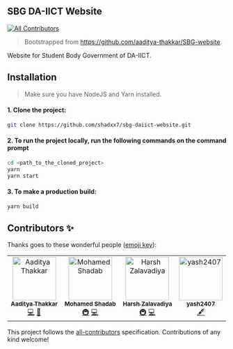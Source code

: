 ## SBG DA-IICT Website

[![All Contributors](https://img.shields.io/badge/all_contributors-4-orange.svg?style=flat-square)](#contributors)

> Bootstrapped from https://github.com/aaditya-thakkar/SBG-website.

Website for Student Body Government of DA-IICT.

## Installation

> Make sure you have NodeJS and Yarn installed.

#### 1. Clone the project:

```bash
git clone https://github.com/shadxx7/sbg-daiict-website.git
```

#### 2. To run the project locally, run the following commands on the command prompt

```bash
cd <path_to_the_cloned_project>
yarn
yarn start
```

#### 3. To make a production build:

```bash
yarn build
```

## Contributors ✨

Thanks goes to these wonderful people ([emoji key](https://allcontributors.org/docs/en/emoji-key)):

<!-- ALL-CONTRIBUTORS-LIST:START - Do not remove or modify this section -->
<!-- prettier-ignore -->
<table>
  <tr>    
    <td align="center"><a href="http://www.aadityathakkar.website"><img src="https://avatars2.githubusercontent.com/u/11131382?v=4" width="100px;" alt="Aaditya Thakkar"/><br /><sub><b>Aaditya Thakkar</b></sub></a><br /><a href="https://github.com/ossdaiict/sbg-daiict-website/commits?author=aaditya-thakkar" title="Code">💻</a> <a href="#design-aaditya-thakkar" title="Design">🎨</a></td>
    <td align="center"><a href="https://shadxx7.github.io"><img src="https://avatars1.githubusercontent.com/u/22408263?v=4" width="100px;" alt="Mohamed Shadab"/><br /><sub><b>Mohamed Shadab</b></sub></a><br /><a href="#infra-shadxx7" title="Infrastructure (Hosting, Build-Tools, etc)">🚇</a> <a href="https://github.com/ossdaiict/sbg-daiict-website/commits?author=shadxx7" title="Code">💻</a></td>
    <td align="center"><a href="https://foobars.in"><img src="https://avatars3.githubusercontent.com/u/5774849?v=4" width="100px;" alt="Harsh Zalavadiya"/><br /><sub><b>Harsh Zalavadiya</b></sub></a><br /><a href="#infra-harshzalavadiya" title="Infrastructure (Hosting, Build-Tools, etc)">🚇</a> <a href="https://github.com/ossdaiict/sbg-daiict-website/commits?author=harshzalavadiya" title="Code">💻</a></td>
    <td align="center"><a href="https://github.com/yash2407"><img src="https://avatars3.githubusercontent.com/u/40687220?v=4" width="100px;" alt="yash2407"/><br /><sub><b>yash2407</b></sub></a><br /><a href="#content-yash2407" title="Content">🖋</a></td>
  </tr>
</table>

<!-- ALL-CONTRIBUTORS-LIST:END -->

This project follows the [all-contributors](https://github.com/all-contributors/all-contributors) specification. Contributions of any kind welcome!
